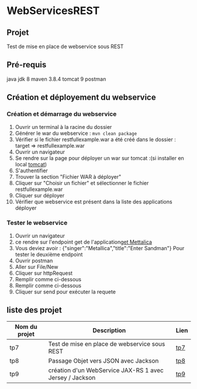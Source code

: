 # WebServicesREST

## Projet

Test de mise en place de webservice sous REST 

## Pré-requis
java jdk 8
maven 3.8.4
tomcat 9
postman

## Création et déployement du webservice

### Création et démarrage du webservice
1. Ouvrir un terminal à la racine du dossier
2. Générer le war du webservice : ```mvn clean package```
3. Vérifier si le fichier restfullexample.war a été créé dans le dossier : target => restfullexample.war
4. Ouvrir un navigateur
5. Se rendre sur la page pour déployer un war sur tomcat :(si installer en local [tomcat](http://localhost:8080/manager/html))
6. S'authentifier
7. Trouver la section "Fichier WAR à déployer"
8. Cliquer sur "Choisir un fichier" et sélectionner le fichier restfullexample.war
9. Cliquer sur déployer
10. Vérifier que webservice est présent dans la liste des applications déployer


### Tester le webservice
1. Ouvrir un navigateur
2. ce rendre sur l'endpoint get de l'application[get Mettalica](http://localhost:8080/restfulexample/rest/json/metallica/get)
3. Vous deviez avoir : {"singer":"Metallica","title":"Enter Sandman"} 
Pour tester le deuxième endpoint
4. Ouvrir postman
5. Aller sur File/New
6. Cliquer sur httpRequest
7. Remplir comme ci-dessous 
[](https://github.com/asemin08/WebServicesREST/blob/tp9/imgs/methodGet.png)
8. Remplir comme ci-dessous
[](https://github.com/asemin08/WebServicesREST/\imgs\Méthode.png)
10. Cliquer sur send pour exécuter la requete


## liste des projet

Nom du projet | Description | Lien
---|---|----
tp7 | Test de mise en place de webservice sous REST | [tp7](https://github.com/asemin08/WebServicesREST/tree/tp7)
tp8 | Passage Objet vers JSON avec Jackson| [tp8](https://github.com/asemin08/WebServicesREST/tree/tp8)
tp9 | création d'un WebService JAX-RS 1 avec Jersey / Jackson | [tp9](https://github.com/asemin08/WebServicesREST/tree/tp9)
